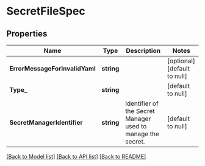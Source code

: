 # SecretFileSpec

## Properties
Name | Type | Description | Notes
------------ | ------------- | ------------- | -------------
**ErrorMessageForInvalidYaml** | **string** |  | [optional] [default to null]
**Type_** | **string** |  | [default to null]
**SecretManagerIdentifier** | **string** | Identifier of the Secret Manager used to manage the secret. | [default to null]

[[Back to Model list]](../README.md#documentation-for-models) [[Back to API list]](../README.md#documentation-for-api-endpoints) [[Back to README]](../README.md)


